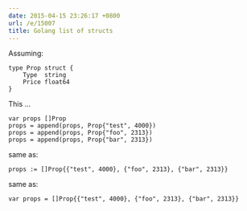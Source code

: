 ```yaml
---
date: 2015-04-15 23:26:17 +0800
url: /e/15007
title: Golang list of structs
---
```



Assuming:

	type Prop struct {
		Type  string
		Price float64
	}

This ...

	var props []Prop
	props = append(props, Prop{"test", 4000})
	props = append(props, Prop{"foo", 2313})
	props = append(props, Prop{"bar", 2313})

same as:

	props := []Prop{{"test", 4000}, {"foo", 2313}, {"bar", 2313}}

same as:

	var props = []Prop{{"test", 4000}, {"foo", 2313}, {"bar", 2313}}
